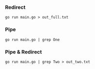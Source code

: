  ### Redirect 
 ```
 go run main.go > out_full.txt
 ```
 ### Pipe 
 ```
 go run main.go | grep One
 ```
 ### Pipe & Redirect
 ```
 go run main.go | grep Two > out_two.txt
 ```